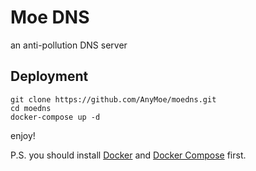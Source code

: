 # Moe DNS

an anti-pollution DNS server

## Deployment

```shell
git clone https://github.com/AnyMoe/moedns.git
cd moedns
docker-compose up -d
```
enjoy!

P.S. you should install [Docker](https://www.docker.com) and [Docker Compose](https://docs.docker.com/compose/) first.